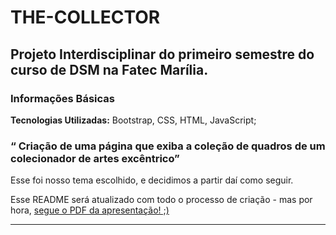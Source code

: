 # THE-COLLECTOR
## Projeto Interdisciplinar do primeiro semestre do curso de DSM na Fatec Marília.

### Informações Básicas
**Tecnologias Utilizadas:** Bootstrap, CSS, HTML, JavaScript;

### “ Criação de uma página que exiba a coleção de quadros de um colecionador de artes excêntrico”

Esse foi nosso tema escolhido, e decidimos a partir daí como seguir.

Esse README será atualizado com todo o processo de criação - mas por hora, [segue o PDF da apresentação! ;)](https://www.canva.com/design/DAGCeozSyKA/ms7oS852rkkY6LwhAc7NVA/view?utm_content=DAGCeozSyKA&utm_campaign=share_your_design&utm_medium=link&utm_source=shareyourdesignpanel)

----------------------------


